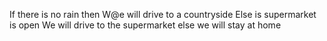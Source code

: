 If there is no rain then 
W@e will drive to a countryside
Else is supermarket is open
We will drive to the supermarket
else
we will stay at home